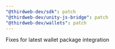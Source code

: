 ```yaml
---
"@thirdweb-dev/sdk": patch
"@thirdweb-dev/unity-js-bridge": patch
"@thirdweb-dev/wallets": patch
---
```


Fixes for latest wallet package integration
